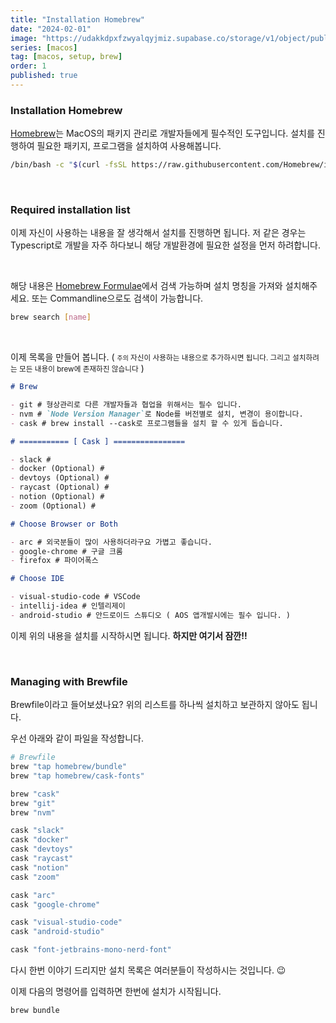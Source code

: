 ```yaml
---
title: "Installation Homebrew"
date: "2024-02-01"
image: "https://udakkdpxfzwyalqyjmiz.supabase.co/storage/v1/object/public/images/blog-macos.png"
series: [macos]
tag: [macos, setup, brew]
order: 1
published: true
---
```


### Installation Homebrew

<a href="https://brew.sh/" target="_blank" rel="noreferrer noopener">Homebrew</a>는 MacOS의 패키지 관리로 개발자들에게 필수적인 도구입니다.
설치를 진행하여 필요한 패키지, 프로그램을 설치하여 사용해봅니다.

```bash title="commandline install homebrew"
/bin/bash -c "$(curl -fsSL https://raw.githubusercontent.com/Homebrew/install/HEAD/install.sh)"
```

<br />

### Required installation list

이제 자신이 사용하는 내용을 잘 생각해서 설치를 진행하면 됩니다. 저 같은 경우는 Typescript로 개발을 자주 하다보니 해당 개발환경에 필요한 설정을 먼저 하려합니다.

<br />

해당 내용은 <a href="https://formulae.brew.sh/" target="_blank" rel="noreferrer noopener">Homebrew Formulae</a>에서 검색 가능하며 설치 명칭을 가져와 설치해주세요.
또는 Commandline으로도 검색이 가능합니다.

```bash title="search brew"
brew search [name]
```

<br />

이제 목록을 만들어 봅니다. ( <small>`주의` 자신이 사용하는 내용으로 추가하시면 됩니다. 그리고 설치하려는 모든 내용이 brew에 존재하진 않습니다</small> )

```markdown title="list to install"
# Brew

- git # 형상관리로 다른 개발자들과 협업을 위해서는 필수 입니다.
- nvm # `Node Version Manager`로 Node를 버전별로 설치, 변경이 용이합니다.
- cask # brew install --cask로 프로그램들을 설치 할 수 있게 돕습니다.

# =========== [ Cask ] ================

- slack #
- docker (Optional) #
- devtoys (Optional) #
- raycast (Optional) #
- notion (Optional) #
- zoom (Optional) #

# Choose Browser or Both

- arc # 외국분들이 많이 사용하더라구요 가볍고 좋습니다.
- google-chrome # 구글 크롬
- firefox # 파이어폭스

# Choose IDE

- visual-studio-code # VSCode
- intellij-idea # 인텔리제이
- android-studio # 안드로이드 스튜디오 ( AOS 앱개발시에는 필수 입니다. )
```

이제 위의 내용을 설치를 시작하시면 됩니다. **하지만 여기서 잠깐!!**

<br />

### Managing with Brewfile

Brewfile이라고 들어보셨나요? 위의 리스트를 하나씩 설치하고 보관하지 않아도 됩니다.

우선 아래와 같이 파일을 작성합니다.

```bash title="Brewfile"
# Brewfile
brew "tap homebrew/bundle"
brew "tap homebrew/cask-fonts"

brew "cask"
brew "git"
brew "nvm"

cask "slack"
cask "docker"
cask "devtoys"
cask "raycast"
cask "notion"
cask "zoom"

cask "arc"
cask "google-chrome"

cask "visual-studio-code"
cask "android-studio"

cask "font-jetbrains-mono-nerd-font"
```

다시 한번 이야기 드리지만 설치 목록은 여러분들이 작성하시는 것입니다. 😉

이제 다음의 명령어를 입력하면 한번에 설치가 시작됩니다.

```bash
brew bundle
```
